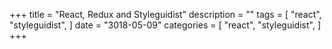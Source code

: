 +++
title = "React, Redux and Styleguidist"
description = ""
tags = [
    "react",
    "styleguidist",
]
date = "3018-05-09"
categories = [
    "react",
    "styleguidist",
]
+++